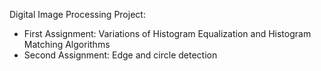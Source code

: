 Digital Image Processing Project:
- First Assignment: Variations of Histogram Equalization and Histogram Matching Algorithms
- Second Assignment: Edge and circle detection